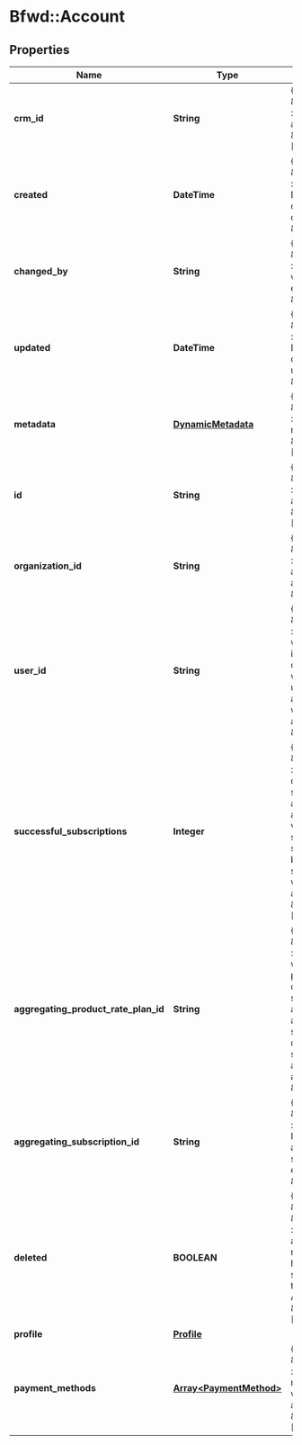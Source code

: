 # Bfwd::Account

## Properties
Name | Type | Description | Notes
------------ | ------------- | ------------- | -------------
**crm_id** | **String** | { \&quot;description\&quot; : \&quot;CRM ID of the account.\&quot;, \&quot;verbs\&quot;:[\&quot;GET\&quot;] } | [optional] 
**created** | **DateTime** | { \&quot;description\&quot; : \&quot;The UTC DateTime when the object was created.\&quot;, \&quot;verbs\&quot;:[] } | [optional] 
**changed_by** | **String** | { \&quot;description\&quot; : \&quot;ID of the user who last updated the entity.\&quot;, \&quot;verbs\&quot;:[] } | [optional] 
**updated** | **DateTime** | { \&quot;description\&quot; : \&quot;The UTC DateTime when the object was last updated.\&quot;, \&quot;verbs\&quot;:[] } | [optional] 
**metadata** | [**DynamicMetadata**](DynamicMetadata.md) | { \&quot;description\&quot; : \&quot;Add metadata.\&quot;, \&quot;verbs\&quot;:[\&quot;POST\&quot;] } | [optional] 
**id** | **String** | { \&quot;description\&quot; : \&quot;ID of the account.\&quot;, \&quot;verbs\&quot;:[\&quot;GET\&quot;] } | 
**organization_id** | **String** | { \&quot;description\&quot; : \&quot;Organization associated with the account.\&quot;, \&quot;verbs\&quot;:[] } | 
**user_id** | **String** | { \&quot;description\&quot; : \&quot;User associated with the account. If this is null, no user is currently assocaited with the account. A user is only set when an account is associated with a user account.\&quot;, \&quot;verbs\&quot;:[] } | [optional] 
**successful_subscriptions** | **Integer** | { \&quot;description\&quot; : \&quot;Number of distinct, paid subscriptions associated with this account. Initially the value will be 0 when no successful subscriptions have been taken. A subscription cancelled whilst in trial is counted as successful.\&quot;, \&quot;verbs\&quot;:[\&quot;GET\&quot;] } | [optional] 
**aggregating_product_rate_plan_id** | **String** | { \&quot;description\&quot; : \&quot;If present, this will be the product rate plan to use when creating an aggregating subscription.  An account level aggregating subscription will be created when the first subscription is created against the account.\&quot;, \&quot;verbs\&quot;:[] } | [optional] 
**aggregating_subscription_id** | **String** | { \&quot;description\&quot; : \&quot;The consistent ID of the account level aggregating subscription, if one exists.\&quot;, \&quot;verbs\&quot;:[] } | [optional] 
**deleted** | **BOOLEAN** | {  \&quot;default\&quot; : \&quot;false\&quot;,  \&quot;description\&quot; : \&quot;Indicates if an account has been retired. If an account has been retired it can still be retrieved using the appropriate flag on API requests.\&quot;, \&quot;verbs\&quot;:[\&quot;GET\&quot;] } | [optional] [default to false]
**profile** | [**Profile**](Profile.md) |  | [optional] 
**payment_methods** | [**Array&lt;PaymentMethod&gt;**](PaymentMethod.md) | { \&quot;description\&quot; : \&quot;The payment-methods associated with the account.\&quot;, \&quot;verbs\&quot;:[\&quot;GET\&quot;] } | [optional] 



